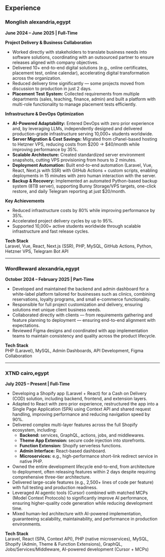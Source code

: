 

## Experience

### Monglish  alexandria,egypt
**June 2024 – June 2025 | Full-Time**

**Project Delivery & Business Collaboration**  
- Worked directly with stakeholders to translate business needs into software solutions, coordinating with an outsourced partner to ensure releases aligned with company objectives.  
- Delivered 10+ end-to-end digital solutions (e.g., online certificates, placement test, online calendar), accelerating digital transformation across the organization.  
- Reduced delivery time significantly — some projects moved from discussion to production in just 2 days.  
- **Placement Test System:** Collected requirements from multiple departments (sales, teaching, finance, admin) and built a platform with multi-role functionality to manage placement tests efficiently.  

**Infrastructure & DevOps Optimization**  
- **AI-Powered Adaptability:** Entered DevOps with zero prior experience and, by leveraging LLMs, independently designed and delivered production-grade infrastructure serving 10,000+ students worldwide.  
- **Server Migration & Cost Savings:** Migrated from cPanel-based hosting to Hetzner VPS, reducing costs from $200 → $40/month while improving performance by 35%.  
- **Scalable Architecture:** Created standardized server environment snapshots, cutting VPS provisioning from hours to 2 minutes.  
- **Deployment Automation:** Built end-to-end automation (Laravel, Vue, React, Next.js with SSR) with GitHub Actions + custom scripts, enabling deployments in 15 minutes with zero human interaction with the server.  
- **Backup & Recovery:** Implemented an automated Python-based backup system (8TB server), supporting Bunny Storage/VPS targets, one-click restore, and daily Telegram reporting at just $20/month.  

**Key Achievements**  
- Reduced infrastructure costs by 80% while improving performance by 35%.  
- Accelerated project delivery cycles by up to 95%.  
- Supported 10,000+ active students worldwide through scalable infrastructure and fast release cycles.  

**Tech Stack**  
Laravel, Vue, React, Next.js (SSR), PHP, MySQL, GitHub Actions, Python, Hetzner VPS, Telegram Bot API  

---

### WordReward  alexandria,egypt
**October 2024 – February 2025 | Part-Time**  

- Developed and maintained the backend and admin dashboard for a white-label platform tailored for businesses such as clinics, combining reservations, loyalty programs, and small e-commerce functionality.  
- Responsible for full project customization and delivery, ensuring solutions met unique client business needs.  
- Collaborated directly with clients — from requirements gathering and feature planning to deployment — ensuring end-to-end alignment with expectations.  
- Reviewed Figma designs and coordinated with app implementation teams to maintain consistency and quality across the product lifecycle.  

**Tech Stack**  
PHP (Laravel), MySQL, Admin Dashboards, API Development, Figma Collaboration  

---

### XTND  cairo,egypt
**July 2025 – Present | Full-Time**  

- Developing a Shopify app (Laravel + React) for a Cash on Delivery (COD) solution, including backend, frontend, and extension layers.  
- Adapted to React with zero prior experience, restructured the app into a Single Page Application (SPA) using Context API and shared request handling, improving performance and reducing navigation speed by 90%.  
- Delivered complex multi-layer features across the full Shopify ecosystem, including:  
  - **Backend:** services, GraphQL, actions, jobs, and middlewares.  
  - **Theme App Extension:** secure code injection into storefronts.  
  - **Function Extension:** Shopify serverless functions.  
  - **Admin Interface:** React-based dashboard.  
  - **Microservices:** e.g., high-performance short-link redirect service in native PHP.  
- Owned the entire development lifecycle end-to-end, from architecture to deployment, often releasing features within 2 days despite requiring comprehensive three-tier architecture.  
- Delivered large-scale features (e.g., 2,500+ lines of code per feature) with full testing and production readiness.  
- Leveraged AI agentic tools (Cursor) combined with matched MCPs (Model Context Protocols) to significantly improve AI performance, ensuring higher-quality code generation while reducing development time.  
- Mixed human-led architecture with AI-powered implementation, guaranteeing scalability, maintainability, and performance in production environments.  

**Tech Stack**  
Laravel, React (SPA, Context API), PHP (native microservices), MySQL, Shopify (Admin, Theme & Function Extensions), GraphQL, Jobs/Services/Middleware, AI-powered development (Cursor + MCPs)  

